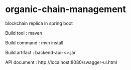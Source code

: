 # organic-chain-management
blockchain replica in spring boot 

Build tool : maven 

Build command : mvn install

Build artifact : backend-api-<<version>>.jar

API document : http://localhost:8080/swagger-ui.html
